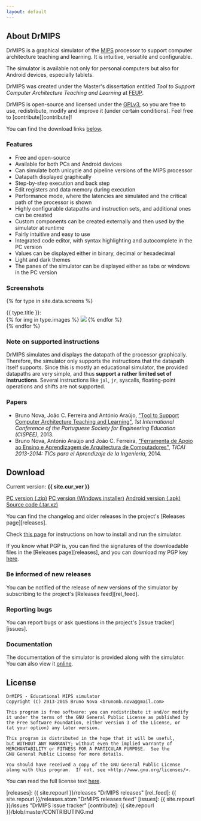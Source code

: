 ```yaml
---
layout: default
---
```


## About DrMIPS

DrMIPS is a graphical simulator of the [MIPS][MIPS] processor to support computer 
architecture teaching and learning. It is intuitive, versatile and configurable.

The simulator is available not only for personal computers but also for Android 
devices, especially tablets.

DrMIPS was created under the Master's dissertation entitled 
*Tool to Support Computer Architecture Teaching and Learning* at 
[FEUP][FEUP].

DrMIPS is open-source and licensed under the [GPLv3][gpl3], so you are free to 
use, redistribute, modify and improve it (under certain conditions). Feel free
to [contribute][contribute]!

You can find the download links [below](#download).


### Features

*   Free and open-source
*   Available for both PCs and Android devices
*   Can simulate both unicycle and pipeline versions of the MIPS processor
*   Datapath displayed graphically
*   Step-by-step execution and back step
*   Edit registers and data memory during execution
*   Performance mode, where the latencies are simulated and the critical path of
    the processor is shown
*   Highly configurable datapaths and instruction sets, and additional ones can
    be created
*   Custom components can be created externally and then used by the simulator
    at runtime
*   Fairly intuitive and easy to use
*   Integrated code editor, with syntax highlighting and autocomplete in the PC
    version
*   Values can be displayed either in binary, decimal or hexadecimal
*   Light and dark themes
*   The panes of the simulator can be displayed either as tabs or windows in the
    PC version


### Screenshots

{% for type in site.data.screens %}
  <div id="{{ type.id }}">
    {{ type.title }}:<br />
    {% for img in type.images %}
      <a href="images/screens/{{ img.file }}" title="{{ img.desc }}"><img src="images/thumbs/{{ img.file }}" /></a>
    {% endfor %}
  </div>
{% endfor %}


### Note on supported instructions

DrMIPS simulates and displays the datapath of the processor graphically.
Therefore, the simulator only supports the instructions that the datapath itself
supports.
Since this is mostly an educational simulator, the provided datapaths are very
simple, and thus **support a rather limited set of instructions**.
Several instructions like `jal`, `jr`, syscalls, floating-point operations
and shifts are not supported.


### Papers

*   Bruno Nova, João C. Ferreira and António Araújo,
    ["Tool to Support Computer Architecture Teaching and Learning"][paper_cispee], 
    *1st International Conference of the Portuguese Society for Engineering Education (CISPEE)*, 
    2013.
*   Bruno Nova, António Araújo and João C. Ferreira,
    ["Ferramenta de Apoio ao Ensino e Aprendizagem de Arquitectura de Computadores"][paper_ticai],
    *TICAI 2013-2014: TICs para el Aprendizaje de la Ingeniería*,
    2014.


## Download

Current version: **{{ site.cur_ver }}**

<div id="download_buttons">
  <a id="download_pc" href="{{ site.repourl }}/releases/download/{{ site.cur_ver }}/DrMIPS_{{ site.cur_ver }}.zip">PC version (.zip)</a>
  <a id="download_pc_setup" href="{{ site.repourl }}/releases/download/{{ site.cur_ver }}/DrMIPS_{{ site.cur_ver }}_setup.exe">PC version (Windows installer)</a>
  <a id="download_android" href="{{ site.repourl }}/releases/download/{{ site.cur_ver }}/DrMIPS_{{ site.cur_ver }}.apk">Android version (.apk)</a>
  <a id="download_source" href="{{ site.repourl }}/releases/download/{{ site.cur_ver }}/DrMIPS_{{ site.cur_ver }}.tar.gz">Source code (.tar.xz)</a>
</div>

You can find the changelog and older releases in the project's
[Releases page][releases].

Check [this page][install] for instructions on how to install and run the
simulator.

If you know what PGP is, you can find the signatures of the downloadable files
in the [Releases page][releases], and you can download my PGP key [here][pgp].


### Be informed of new releases

You can be notified of the release of new versions of the simulator by
subscribing to the project's [Releases feed][rel_feed].


### Reporting bugs

You can report bugs or ask questions in the project's [Issue tracker][issues].


### Documentation

The documentation of the simulator is provided along with the simulator.
You can also view it [online][documentation].


## License

    DrMIPS - Educational MIPS simulator
    Copyright (C) 2013-2015 Bruno Nova <brunomb.nova@gmail.com>

    This program is free software: you can redistribute it and/or modify
    it under the terms of the GNU General Public License as published by
    the Free Software Foundation, either version 3 of the License, or
    (at your option) any later version.

    This program is distributed in the hope that it will be useful,
    but WITHOUT ANY WARRANTY; without even the implied warranty of
    MERCHANTABILITY or FITNESS FOR A PARTICULAR PURPOSE.  See the
    GNU General Public License for more details.

    You should have received a copy of the GNU General Public License
    along with this program.  If not, see <http://www.gnu.org/licenses/>.

You can read the full license text [here][gpl3].



[paper_cispee]: papers/cispee13_24.pdf "Paper: Tool to Support Computer Architecture Teaching and Learning"
[paper_ticai]: papers/ticai13-14_cap2.pdf "Paper: Ferramenta de Apoio ao Ensino e Aprendizagem de Arquitectura de Computadores"
[pgp]: brunonova.asc "Bruno Nova's PGP key"
[install]: install/ "Installation instructions"
[releases]: {{ site.repourl }}/releases "DrMIPS releases"
[rel_feed]: {{ site.repourl }}/releases.atom "DrMIPS releases feed"
[issues]: {{ site.repourl }}/issues "DrMIPS issue tracker"
[contribute]: {{ site.repourl }}/blob/master/CONTRIBUTING.md

[FEUP]: http://www.fe.up.pt/ "Faculdade de Engenharia da Universidade do Porto"
[MIPS]: http://en.wikipedia.org/wiki/MIPS_architecture "MIPS architecture - Wikipedia"
[gpl3]: http://www.gnu.org/licenses/gpl-3.0.html "GNU General Public License v3"
[documentation]: https://cdn.rawgit.com/brunonova/drmips/v2.0.3/doc/manuals/index.html "DrMIPS - Documentation"
